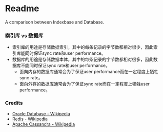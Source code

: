 # Readme
A comparison between Indexbase and Database.

### 索引库 vs 数据库
- 索引库的用途是存储数据索引，其中的每条记录的字节数都相对很少，因此索引库能同时保证sync rate和user performance。
- 数据库的用途是存储数据本体，其中的每条记录的字节数都相对很多，因此数据库不能同时保证sync rate和user performance。
  - 面向内存的数据库通常会为了保证user performance而在一定程度上牺牲sync rate。
  - 面向外存的数据库通常会为了保证sync rate而在一定程度上牺牲user performance。

### Credits
- [Oracle Database - Wikipedia](https://en.wikipedia.org/wiki/Oracle_Database)
- [Redis - Wikipedia](https://en.wikipedia.org/wiki/Redis)
- [Apache Cassandra - Wikipedia](https://en.wikipedia.org/wiki/Apache_Cassandra)
